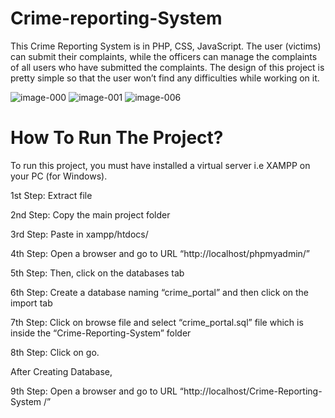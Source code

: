 # Crime-reporting-System
This Crime Reporting System is in PHP, CSS, JavaScript. The user (victims) can submit their complaints, while the officers can manage the complaints of all users who have submitted the complaints. The design of this project is pretty simple so that the user won’t find any difficulties while working on it.

![image-000](https://github.com/saadii007/Crime-reporting-System/assets/126228618/d74aa109-c39c-4699-be1b-d199f88b686c)
![image-001](https://github.com/saadii007/Crime-reporting-System/assets/126228618/4d39c583-d5de-4c94-8750-ec99adaac8b3)
![image-006](https://github.com/saadii007/Crime-reporting-System/assets/126228618/a2543144-141f-4dbf-a43f-68806b8cbb8e)


# How To Run The Project?
To run this project, you must have installed a virtual server i.e XAMPP on your PC (for Windows).

1st Step: Extract file

2nd Step: Copy the main project folder

3rd Step: Paste in xampp/htdocs/

4th Step: Open a browser and go to URL “http://localhost/phpmyadmin/”

5th Step: Then, click on the databases tab

6th Step: Create a database naming “crime_portal” and then click on the import tab

7th Step: Click on browse file and select “crime_portal.sql” file which is inside the “Crime-Reporting-System” folder

8th Step: Click on go.

After Creating Database,

9th Step: Open a browser and go to URL “http://localhost/Crime-Reporting-System /”
